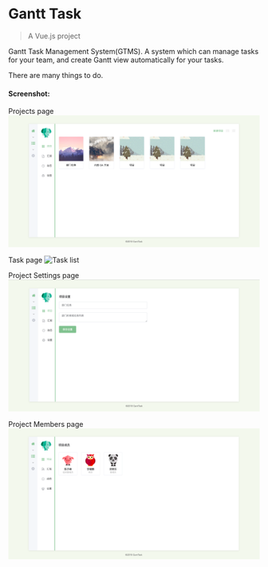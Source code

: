 # Gantt Task

> A Vue.js project

Gantt Task Management System(GTMS). A system which can manage tasks for your team, and create Gantt view automatically
for your tasks.

There are many things to do.

#### Screenshot:
Projects page
![Project list](./demo-img/project-list.png?raw=true "Projects List")

Task page
![Task list](./demo-img/task-list.png?raw=true "Task List")

Project Settings page
![Project Setting list](./demo-img/project-setting.png?raw=true "Project Setting")

Project Members page
![Project Members list](./demo-img/project-user.png?raw=true "Project Members")

